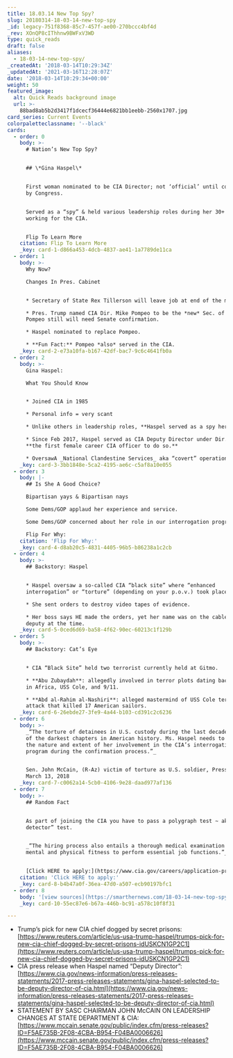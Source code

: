 ```yaml
---
title: 18.03.14 New Top Spy?
slug: 20180314-18-03-14-new-top-spy
_id: legacy-751f8368-85c7-457f-ae00-270bccc4bf4d
_rev: XOnQP8cIThhnw9BWFxV3WD
type: quick_reads
draft: false
aliases:
  - 18-03-14-new-top-spy/
_createdAt: '2018-03-14T10:29:34Z'
_updatedAt: '2021-03-16T12:28:07Z'
date: '2018-03-14T10:29:34+00:00'
weight: 50
featured_image:
  alt: Quick Reads background image
  url: >-
    88bad8ab5b2d3417f1dcecf36444e6821bb1eebb-2560x1707.jpg
card_series: Current Events
colorpaletteclassname: '--black'
cards:
  - order: 0
    body: >-
      # Nation’s New Top Spy?


      ## \*Gina Haspel\*


      First woman nominated to be CIA Director; not ‘official’ until confirmed
      by Congress.


      Served as a “spy” & held various leadership roles during her 30+ years
      working for the CIA.


      Flip To Learn More
    citation: Flip To Learn More
    _key: card-1-d866a453-4dcb-4837-ae41-1a7789de11ca
  - order: 1
    body: >-
      Why Now?  

      Changes In Pres. Cabinet


      * Secretary of State Rex Tillerson will leave job at end of the month.

      * Pres. Trump named CIA Dir. Mike Pompeo to be the *new* Sec. of State;
      Pompeo still will need Senate confirmation.

      * Haspel nominated to replace Pompeo.

      * **Fun Fact:** Pompeo *also* served in the CIA.
    _key: card-2-e73a10fa-b167-42df-bac7-9c6c4641fb0a
  - order: 2
    body: >-
      Gina Haspel:  

      What You Should Know


      * Joined CIA in 1985

      * Personal info = very scant

      * Unlike others in leadership roles, **Haspel served as a spy herself**.

      * Since Feb 2017, Haspel served as CIA Deputy Director under Dir. Pompeo —
      **the first female career CIA officer to do so.**

      * OversawA _National Clandestine Services_ aka “covert” operations.
    _key: card-3-3bb1848e-5ca2-4195-ae6c-c5af8a10e055
  - order: 3
    body: |-
      ## Is She A Good Choice?

      Bipartisan yays & Bipartisan nays

      Some Dems/GOP applaud her experience and service.

      Some Dems/GOP concerned about her role in our interrogation programs.

      Flip For Why:
    citation: 'Flip For Why:'
    _key: card-4-d8ab20c5-4831-4405-96b5-b86238a1c2cb
  - order: 4
    body: >-
      ## Backstory: Haspel


      * Haspel oversaw a so-called CIA “black site” where “enhanced
      interrogation” or “torture” (depending on your p.o.v.) took place.

      * She sent orders to destroy video tapes of evidence.

      * Her boss says HE made the orders, yet her name was on the cable as his
      deputy at the time.
    _key: card-5-0ced6d69-ba58-4f62-90ec-60213c1f129b
  - order: 5
    body: >-
      ## Backstory: Cat’s Eye


      * CIA “Black Site” held two terrorist currently held at Gitmo.

      * **Abu Zubaydah**: allegedly involved in terror plots dating back to 1988
      in Africa, USS Cole, and 9/11.

      * **Abd al-Rahim al-Nashiri**: alleged mastermind of USS Cole terror
      attack that killed 17 American sailors.
    _key: card-6-26ebde27-3fe9-4a44-b103-cd391c2c6236
  - order: 6
    body: >-
      _“The torture of detainees in U.S. custody during the last decade was one
      of the darkest chapters in American history. Ms. Haspel needs to explain
      the nature and extent of her involvement in the CIA’s interrogation
      program during the confirmation process.”_


      Sen. John McCain, (R-Az) victim of torture as U.S. soldier, Press Release,
      March 13, 2018
    _key: card-7-c0062a14-5cb0-4106-9e28-daad977af136
  - order: 7
    body: >-
      ## Random Fact


      As part of joining the CIA you have to pass a polygraph test ~ aka a “lie
      detector” test.


      _“The hiring process also entails a thorough medical examination of one’s
      mental and physical fitness to perform essential job functions.”_ CIA.gov


      [Click HERE to apply:](https://www.cia.gov/careers/application-process)
    citation: 'Click HERE to apply:'
    _key: card-8-b4b47a0f-36ea-47d0-a507-ecb90197bfc1
  - order: 8
    body: '[view sources](https://smarthernews.com/18-03-14-new-top-spy/)'
    _key: card-10-55ec87e6-b67a-446b-bc91-a578c10f8f31

---
```

* Trump’s pick for new CIA chief dogged by secret prisons: [https://www.reuters.com/article/us-usa-trump-haspel/trumps-pick-for-new-cia-chief-dogged-by-secret-prisons-idUSKCN1GP2C1](https://www.reuters.com/article/us-usa-trump-haspel/trumps-pick-for-new-cia-chief-dogged-by-secret-prisons-idUSKCN1GP2C1)
* CIA press release when Haspel named “Deputy Director”:  
[https://www.cia.gov/news-information/press-releases-statements/2017-press-releases-statements/gina-haspel-selected-to-be-deputy-director-of-cia.html](https://www.cia.gov/news-information/press-releases-statements/2017-press-releases-statements/gina-haspel-selected-to-be-deputy-director-of-cia.html)
* STATEMENT BY SASC CHAIRMAN JOHN McCAIN ON LEADERSHIP CHANGES AT STATE DEPARTMENT & CIA: [https://www.mccain.senate.gov/public/index.cfm/press-releases?ID=F5AE735B-2F08-4CBA-B954-F04BA0006626](https://www.mccain.senate.gov/public/index.cfm/press-releases?ID=F5AE735B-2F08-4CBA-B954-F04BA0006626)